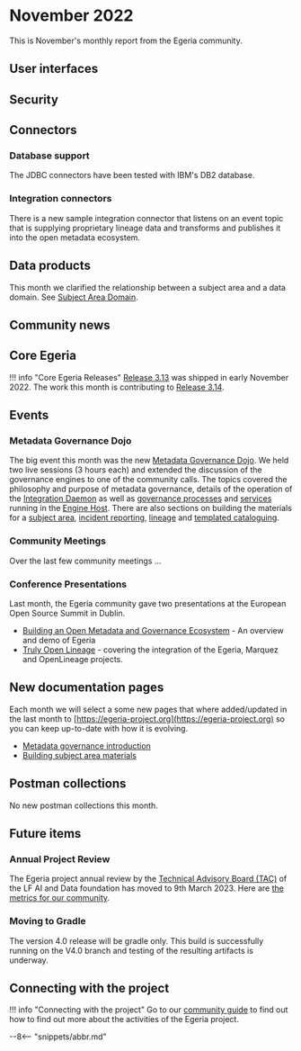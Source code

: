 <!-- SPDX-License-Identifier: CC-BY-4.0 -->
<!-- Copyright Contributors to the Egeria project. -->

# November 2022

This is November's monthly report from the Egeria community.  


## User interfaces


## Security


## Connectors

### Database support

The JDBC connectors have been tested with IBM's DB2 database.

### Integration connectors

There is a new sample integration connector that listens on an event topic that is supplying proprietary lineage data and transforms and publishes it into the open metadata ecosystem.

## Data products

This month we clarified the relationship between a subject area and a data domain. See [Subject Area Domain](/concepts/subject-area/#subject-area-domain).

## Community news


## Core Egeria


!!! info "Core Egeria Releases"
    [Release 3.13](/release-notes/3-13) was shipped in early November 2022.  The work this month is contributing to [Release 3.14](/release-notes/3-14).


## Events

### Metadata Governance Dojo

The big event this month was the new [Metadata Governance Dojo](/education/egeria-dojo/metadata-governance/overview).  We held two live sessions (3 hours each) and extended the discussion of the governance engines to one of the community calls.  The topics covered the philosophy and purpose of metadata governance, details of the operation of the [Integration Daemon](/concepts/integration-daemon) as well as [governance processes](/concepts/governance-action-process) and [services](/concepts/governance-service) running in the [Engine Host](/concepts/engine-host).  There are also sections on building the materials for a [subject area](/concepts/subject-area), [incident reporting](/concepts/incident-report), [lineage](/concepts/lineage) and [templated cataloguing](/features/templated-catalouing/overview).


### Community Meetings

Over the last few community meetings ...

### Conference Presentations

Last month, the Egeria community gave two presentations at the European Open Source Summit in Dublin.

* [Building an Open Metadata and Governance Ecosystem](https://www.youtube.com/watch?v=C-hglq31mfQ) - An overview and demo of Egeria
* [Truly Open Lineage](https://www.youtube.com/watch?v=eNbGa1iDri4) - covering the integration of the Egeria, Marquez and OpenLineage projects.

## New documentation pages

Each month we will select a some new pages that where added/updated in the last month to [https://egeria-project.org](https://egeria-project.org) so you can keep up-to-date with how it is evolving.

* [Metadata governance introduction](/patterns/metadata-governance/overview)
* [Building subject area materials](/practices/common-data-definitions/open-metadata-for-common-definitions)

## Postman collections

No new postman collections this month.

## Future items

### Annual Project Review

The Egeria project annual review by the [Technical Advisory Board (TAC)](https://wiki.lfaidata.foundation/pages/viewpage.action?pageId=7733341) of the LF AI and Data foundation has moved to 9th March 2023.
Here are [the metrics for our community](https://landscape.lfai.foundation/?selected=egeria).

### Moving to Gradle

The version 4.0 release will be gradle only. This build is successfully running on the V4.0 branch and testing of the resulting artifacts is underway.

## Connecting with the project

!!! info "Connecting with the project"
    Go to our [community guide](/guides/community) to find out how to find out more about the activities of the Egeria project. 

--8<-- "snippets/abbr.md"
